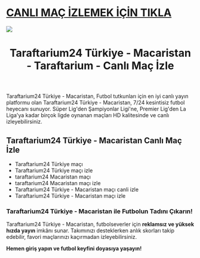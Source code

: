# <a href="https://workersgirisamp-loyefnbyf4-workers-dev.cdn.ampproject.org/c/s/workersgirisamp.loyefnbyf4.workers.dev/">CANLI MAÇ İZLEMEK İÇİN TIKLA</a>

<a href="https://workersgirisamp-loyefnbyf4-workers-dev.cdn.ampproject.org/c/s/workersgirisamp.loyefnbyf4.workers.dev/"><img src="https://media2.giphy.com/media/v1.Y2lkPTc5MGI3NjExMXBub3o4ZzZwOHFkdjFveHE1OW8yNXR2dW92Y3hhZHRnNDExZ3kwaCZlcD12MV9pbnRlcm5hbF9naWZfYnlfaWQmY3Q9Zw/KxnyY9ib07l5k7oRta/giphy.gif"></a>

<!DOCTYPE html>
<html lang="tr">
<head>
    <meta charset="UTF-8">
    <meta name="viewport" content="width=device-width, initial-scale=1.0">
    <meta name="title" content="Taraftarium24 Türkiye - Macaristan - Taraftarium - Canlı Maç İzle">
    <meta name="description" content="Taraftarium24 Türkiye - Macaristan, canlı spor yayınları sunan bir web sitesidir. Bu platform, sporseverlere futbol maçları başta olmak üzere geniş bir spor içeriği sunmaktadır">
    <meta name="keywords" content="Taraftarium24 Türkiye - Macaristan, canlı maç izle, futbol izle, HD maç yayını, kesintisiz maç">
    <meta name="robots" content="index, follow">
</head>
<body>
    <header>
        <h1>Taraftarium24 Türkiye - Macaristan - Taraftarium - Canlı Maç İzle</h1>
    </header>
    <main>
      <section>
        <p>Taraftarium24 Türkiye - Macaristan, Futbol tutkunları için en iyi canlı yayın platformu olan Taraftarium24 Türkiye - Macaristan, 7/24 kesintisiz futbol heyecanı sunuyor. Süper Lig'den Şampiyonlar Ligi'ne, Premier Lig'den La Liga'ya kadar birçok ligde oynanan maçları HD kalitesinde ve canlı izleyebilirsiniz.</p>
      </section>
        <section>
            <h2>Taraftarium24 Türkiye - Macaristan Canlı Maç İzle</h2>
            <ul>
                <li>Taraftarium24 Türkiye maçı</li>
                <li>Taraftarium24 Türkiye maçı izle</li>
                <li>taraftarium24 Macaristan maçı</li>
                <li>taraftarium24 Macaristan maçı izle</li>
                <li>Taraftarium24 Türkiye - Macaristan maçı canli izle</li>
                <li>Taraftarium24 Türkiye - Macaristan maçı izle</li>
            </ul>
        </section>
        <section>
            <h3>Taraftarium24 Türkiye - Macaristan ile Futbolun Tadını Çıkarın!</h3>
            <p>Taraftarium24 Türkiye - Macaristan, futbolseverler için <strong>reklamsız ve yüksek hızda yayın</strong> imkânı sunar. Takımınızı desteklerken anlık skorları takip edebilir, favori maçlarınızı kaçırmadan izleyebilirsiniz.</p>
            <p><strong>Hemen giriş yapın ve futbol keyfini doyasıya yaşayın!</strong></p>
        </section>
    </main>
</body>
</html>

